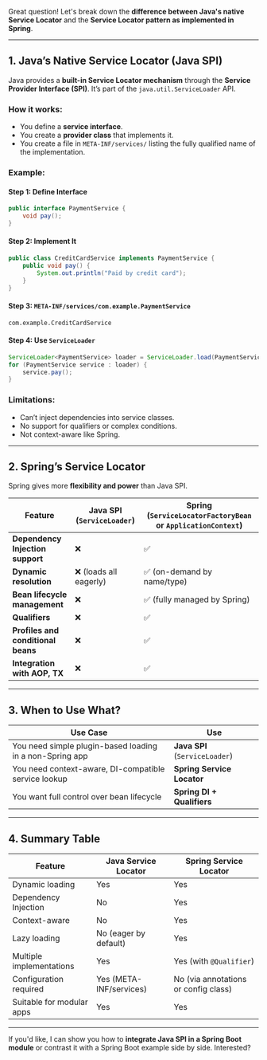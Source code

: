 Great question! Let's break down the **difference between Java's native Service Locator** and the **Service Locator pattern as implemented in Spring**.

---

## **1. Java’s Native Service Locator (Java SPI)**

Java provides a **built-in Service Locator mechanism** through the **Service Provider Interface (SPI)**. It’s part of the `java.util.ServiceLoader` API.

### **How it works:**

- You define a **service interface**.
- You create a **provider class** that implements it.
- You create a file in `META-INF/services/` listing the fully qualified name of the implementation.

### **Example:**

#### Step 1: Define Interface

```java
public interface PaymentService {
    void pay();
}
```

#### Step 2: Implement It

```java
public class CreditCardService implements PaymentService {
    public void pay() {
        System.out.println("Paid by credit card");
    }
}
```

#### Step 3: `META-INF/services/com.example.PaymentService`

```
com.example.CreditCardService
```

#### Step 4: Use `ServiceLoader`

```java
ServiceLoader<PaymentService> loader = ServiceLoader.load(PaymentService.class);
for (PaymentService service : loader) {
    service.pay();
}
```

### **Limitations:**

- Can’t inject dependencies into service classes.
- No support for qualifiers or complex conditions.
- Not context-aware like Spring.

---

## **2. Spring’s Service Locator**

Spring gives more **flexibility and power** than Java SPI.

| Feature                          | Java SPI (`ServiceLoader`)     | Spring (`ServiceLocatorFactoryBean` or `ApplicationContext`) |
|----------------------------------|--------------------------------|---------------------------------------------------------------|
| **Dependency Injection support** | ❌                            | ✅                                                            |
| **Dynamic resolution**           | ❌ (loads all eagerly)          | ✅ (on-demand by name/type)                                   |
| **Bean lifecycle management**    | ❌                            | ✅ (fully managed by Spring)                                  |
| **Qualifiers**                   | ❌                            | ✅                                                            |
| **Profiles and conditional beans**| ❌                            | ✅                                                            |
| **Integration with AOP, TX**     | ❌                            | ✅                                                            |

---

## **3. When to Use What?**

| Use Case                        | Use                             |
|----------------------------------|----------------------------------|
| You need simple plugin-based loading in a non-Spring app | **Java SPI** (`ServiceLoader`) |
| You need context-aware, DI-compatible service lookup | **Spring Service Locator**     |
| You want full control over bean lifecycle | **Spring DI + Qualifiers**      |

---

## **4. Summary Table**

| Feature                   | Java Service Locator       | Spring Service Locator              |
|---------------------------|----------------------------|-------------------------------------|
| Dynamic loading           | Yes                        | Yes                                 |
| Dependency Injection      | No                         | Yes                                 |
| Context-aware             | No                         | Yes                                 |
| Lazy loading              | No (eager by default)      | Yes                                 |
| Multiple implementations  | Yes                        | Yes (with `@Qualifier`)             |
| Configuration required    | Yes (META-INF/services)    | No (via annotations or config class)|
| Suitable for modular apps | Yes                        | Yes                                 |

---

If you'd like, I can show you how to **integrate Java SPI in a Spring Boot module** or contrast it with a Spring Boot example side by side. Interested?